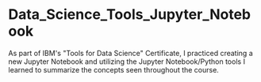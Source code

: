 # Data_Science_Tools_Jupyter_Notebook
As part of IBM's "Tools for Data Science" Certificate, I practiced creating a new Jupyter Notebook and utilizing the Jupyter Notebook/Python tools I learned to summarize the concepts seen throughout the course.
